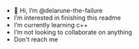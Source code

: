- 👋 Hi, I’m @delarune-the-failure
- I’m interested in finishing this readme
- I’m currently learning c++
- I’m not looking to collaborate on anything
- Don't reach me
